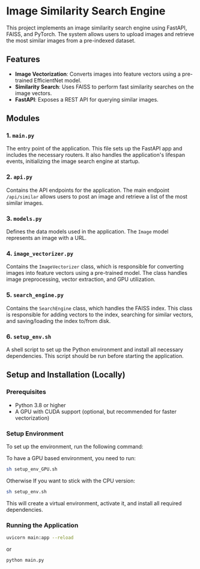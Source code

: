 # Image Similarity Search Engine

This project implements an image similarity search engine using FastAPI, FAISS, and PyTorch. The system allows users to upload images and retrieve the most similar images from a pre-indexed dataset.

## Features

- **Image Vectorization**: Converts images into feature vectors using a pre-trained EfficientNet model.
- **Similarity Search**: Uses FAISS to perform fast similarity searches on the image vectors.
- **FastAPI**: Exposes a REST API for querying similar images.

## Modules

### 1. `main.py`

The entry point of the application. This file sets up the FastAPI app and includes the necessary routers. It also handles the application's lifespan events, initializing the image search engine at startup.

### 2. `api.py`

Contains the API endpoints for the application. The main endpoint `/api/similar` allows users to post an image and retrieve a list of the most similar images.

### 3. `models.py`

Defines the data models used in the application. The `Image` model represents an image with a URL.

### 4. `image_vectorizer.py`

Contains the `ImageVectorizer` class, which is responsible for converting images into feature vectors using a pre-trained model. The class handles image preprocessing, vector extraction, and GPU utilization.

### 5. `search_engine.py`

Contains the `SearchEngine` class, which handles the FAISS index. This class is responsible for adding vectors to the index, searching for similar vectors, and saving/loading the index to/from disk.

### 6. `setup_env.sh`

A shell script to set up the Python environment and install all necessary dependencies. This script should be run before starting the application.

## Setup and Installation (Locally)

### Prerequisites

- Python 3.8 or higher
- A GPU with CUDA support (optional, but recommended for faster vectorization)

### Setup Environment

To set up the environment, run the following command:

To have a GPU based environment, you need to run:

```bash
sh setup_env_GPU.sh
```

Otherwise If you want to stick with the CPU version:

```bash
sh setup_env.sh
```

This will create a virtual environment, activate it, and install all required dependencies.

### Running the Application

```bash
uvicorn main:app --reload
```

or

```bash
python main.py
```
